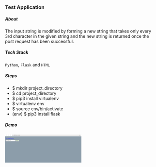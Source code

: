 ### Test Application

##### About
The input string is modified by forming a new string that takes only every 3rd character in the given string and  the new string is returned once the post request has been successful.

##### Tech Stack
`Python`, `Flask` and `HTML`

##### Steps

* $ mkdir project_directory
* $ cd project_directory
* $ pip3 install virtualenv
* $ virtualenv env
* $ source env/bin/activate
* (env) $ pip3 install flask

##### Demo
<img src="test.gif" width="50%"/>

